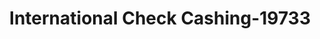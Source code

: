 ---
f_zip-code: 48327
f_state-code: MI
title: International Check Cashing-19733
f_phone: 248-618-0151
f_city-only: Waterford
f_address: 5308 Highland Rd Waterford
f_location-unique-id: '19733'
slug: international-check-cashing-19733
updated-on: '2024-05-30T13:46:58.046Z'
created-on: '2024-05-30T13:36:59.803Z'
published-on: '2024-05-30T13:54:32.469Z'
f_city-state: cms/city/waterford-mi.md
f_company: cms/company/international-check-cashing.md
f_state: cms/state/michigan.md
layout: '[payday-loan].html'
tags: payday-loan
---